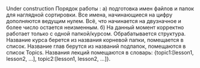 Under construction
Порядок работы :
а) подготовка имен файлов и папок для наглядной сортировки. Все имена, начинающиеся на цифру дополняются ведущим нулем. Всё, что начинается на двузначное и более число остается неизменным.
б) На данный момент корректно работает только с одной папкой/курсом. Обрабатывается структура. Название курса берется из названия корневой папки, помещается в список. Название глав берутся из названий подпапок, помещаются в список Topics. Названия лекций помещаются в словарь: {topic1:[lesson1, lesson2, ...], topic2:[lesson1, lesson2, ...]}.